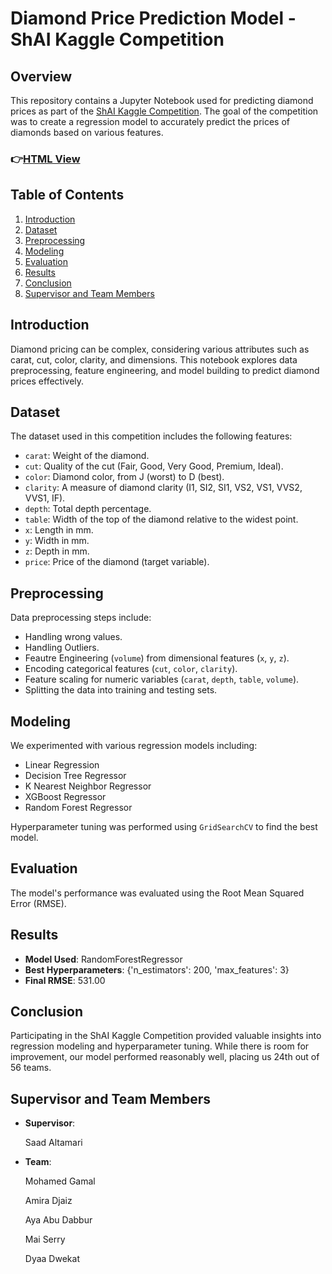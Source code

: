 # Diamond Price Prediction Model - ShAI Kaggle Competition

## Overview

This repository contains a Jupyter Notebook used for predicting diamond prices as part of the [ShAI Kaggle Competition](https://www.kaggle.com/competitions/diamond-price-prediciton-2024). The goal of the competition was to create a regression model to accurately predict the prices of diamonds based on various features.

### 👉[HTML View](https://mgonline86.github.io/diamond_price_shai/)

## Table of Contents

1. [Introduction](#introduction)
2. [Dataset](#dataset)
3. [Preprocessing](#preprocessing)
4. [Modeling](#modeling)
5. [Evaluation](#evaluation)
6. [Results](#results)
7. [Conclusion](#conclusion)
8. [Supervisor and Team Members](#supervisor-and-team-members)

## Introduction

Diamond pricing can be complex, considering various attributes such as carat, cut, color, clarity, and dimensions. This notebook explores data preprocessing, feature engineering, and model building to predict diamond prices effectively.

## Dataset

The dataset used in this competition includes the following features:

- `carat`: Weight of the diamond.
- `cut`: Quality of the cut (Fair, Good, Very Good, Premium, Ideal).
- `color`: Diamond color, from J (worst) to D (best).
- `clarity`: A measure of diamond clarity (I1, SI2, SI1, VS2, VS1, VVS2, VVS1, IF).
- `depth`: Total depth percentage.
- `table`: Width of the top of the diamond relative to the widest point.
- `x`: Length in mm.
- `y`: Width in mm.
- `z`: Depth in mm.
- `price`: Price of the diamond (target variable).

## Preprocessing

Data preprocessing steps include:

- Handling wrong values.
- Handling Outliers.
- Feautre Engineering (`volume`) from dimensional features (`x`, `y`, `z`).
- Encoding categorical features (`cut`, `color`, `clarity`).
- Feature scaling for numeric variables (`carat`, `depth`, `table`, `volume`).
- Splitting the data into training and testing sets.

## Modeling

We experimented with various regression models including:

- Linear Regression
- Decision Tree Regressor
- K Nearest Neighbor Regressor
- XGBoost Regressor
- Random Forest Regressor

Hyperparameter tuning was performed using `GridSearchCV` to find the best model.

## Evaluation

The model's performance was evaluated using the Root Mean Squared Error (RMSE).

## Results

- **Model Used**: RandomForestRegressor
- **Best Hyperparameters**: {'n_estimators': 200, 'max_features': 3}
- **Final RMSE**: 531.00

## Conclusion

Participating in the ShAI Kaggle Competition provided valuable insights into regression modeling and hyperparameter tuning. While there is room for improvement, our model performed reasonably well, placing us 24th out of 56 teams.

## Supervisor and Team Members

- **Supervisor**:

    Saad Altamari
- **Team**:

    Mohamed Gamal

    Amira Djaiz

    Aya Abu Dabbur

    Mai Serry

    Dyaa Dwekat
